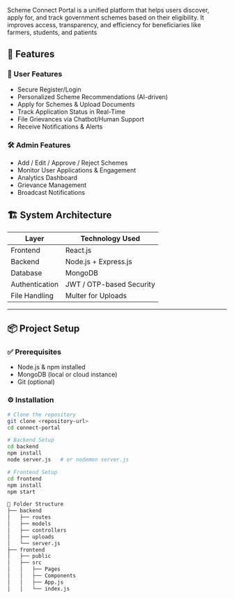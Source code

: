 Scheme Connect Portal is a unified platform that helps users discover, apply for, and track government schemes based on their eligibility. It improves access, transparency, and efficiency for beneficiaries like farmers, students, and patients

## 🚀 Features

### 👤 User Features
- Secure Register/Login  
- Personalized Scheme Recommendations (AI-driven)  
- Apply for Schemes & Upload Documents  
- Track Application Status in Real-Time  
- File Grievances via Chatbot/Human Support  
- Receive Notifications & Alerts

### 🛠 Admin Features
- Add / Edit / Approve / Reject Schemes  
- Monitor User Applications & Engagement  
- Analytics Dashboard  
- Grievance Management  
- Broadcast Notifications

## 🏗 System Architecture

| Layer        | Technology Used |
|-------------|-----------------|
| Frontend     | React.js        |
| Backend      | Node.js + Express.js |
| Database     | MongoDB |
| Authentication | JWT / OTP-based Security |
| File Handling | Multer for Uploads |

---

## 📦 Project Setup

### ✅ Prerequisites
- Node.js & npm installed
- MongoDB (local or cloud instance)
- Git (optional)

### ⚙️ Installation

```bash
# Clone the repository
git clone <repository-url>
cd connect-portal

# Backend Setup
cd backend
npm install
node server.js   # or nodemon server.js

# Frontend Setup
cd frontend
npm install
npm start

📂 Folder Structure
├── backend
│   ├── routes
│   ├── models
│   ├── controllers
│   ├── uploads
│   └── server.js
├── frontend
│   ├── public
│   ├── src
│   │   ├── Pages
│   │   ├── Components
│   │   ├── App.js
│   │   └── index.js
